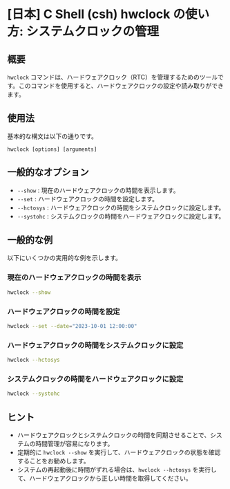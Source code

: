 # [日本] C Shell (csh) hwclock の使い方: システムクロックの管理

## 概要
`hwclock` コマンドは、ハードウェアクロック（RTC）を管理するためのツールです。このコマンドを使用すると、ハードウェアクロックの設定や読み取りができます。

## 使用法
基本的な構文は以下の通りです。

```
hwclock [options] [arguments]
```

## 一般的なオプション
- `--show` : 現在のハードウェアクロックの時間を表示します。
- `--set` : ハードウェアクロックの時間を設定します。
- `--hctosys` : ハードウェアクロックの時間をシステムクロックに設定します。
- `--systohc` : システムクロックの時間をハードウェアクロックに設定します。

## 一般的な例
以下にいくつかの実用的な例を示します。

### 現在のハードウェアクロックの時間を表示
```bash
hwclock --show
```

### ハードウェアクロックの時間を設定
```bash
hwclock --set --date="2023-10-01 12:00:00"
```

### ハードウェアクロックの時間をシステムクロックに設定
```bash
hwclock --hctosys
```

### システムクロックの時間をハードウェアクロックに設定
```bash
hwclock --systohc
```

## ヒント
- ハードウェアクロックとシステムクロックの時間を同期させることで、システムの時間管理が容易になります。
- 定期的に `hwclock --show` を実行して、ハードウェアクロックの状態を確認することをお勧めします。
- システムの再起動後に時間がずれる場合は、`hwclock --hctosys` を実行して、ハードウェアクロックから正しい時間を取得してください。